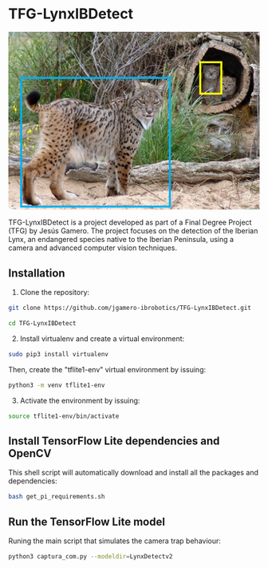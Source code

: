 # TFG-LynxIBDetect

![Project Logo](/figuras/figura1.png)

TFG-LynxIBDetect is a project developed as part of a Final Degree Project (TFG) by Jesús Gamero. The project focuses on the detection of the Iberian Lynx, an endangered species native to the Iberian Peninsula, using a camera and advanced computer vision techniques.


## Installation

1. Clone the repository:

```bash
git clone https://github.com/jgamero-ibrobotics/TFG-LynxIBDetect.git 
```

```bash
cd TFG-LynxIBDetect
```


2. Install virtualenv and create a virtual environment:

```bash
sudo pip3 install virtualenv 
```
Then, create the "tflite1-env" virtual environment by issuing:

```bash
python3 -m venv tflite1-env
```

3. Activate the environment by issuing:

```bash
source tflite1-env/bin/activate
```

## Install TensorFlow Lite dependencies and OpenCV

This shell script will automatically download and install all the packages and dependencies:

```bash
bash get_pi_requirements.sh
```

## Run the TensorFlow Lite model

Runing the main script that simulates the camera trap behaviour:

```bash
python3 captura_com.py --modeldir=LynxDetectv2
```
